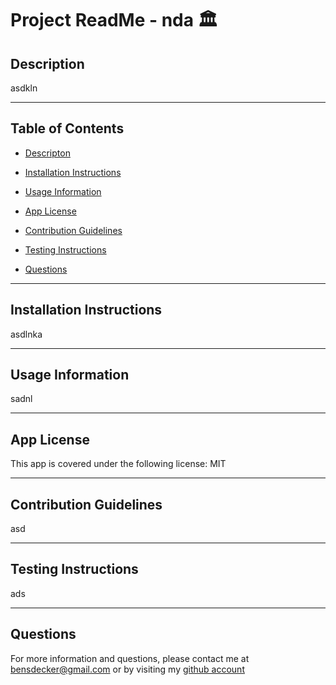 # Project ReadMe - nda 🏛️

## Description 

asdkln

---

## Table of Contents 

* [Descripton](#description)

* [Installation Instructions](#installation-instructions)

* [Usage Information](#usage-information)

* [App License](#app-license)

* [Contribution Guidelines](#contribution-guidelines)

* [Testing Instructions](#testing-instructions)

* [Questions](#questions)



---

## Installation Instructions 

asdlnka

---

## Usage Information 

sadnl

---

## App License 

This app is covered under the following license: MIT

---

## Contribution Guidelines 

asd

---

## Testing Instructions 

ads

---

## Questions 

For more information and questions, please contact me at <bensdecker@gmail.com> or by visiting my [github account](https://github.com/benjiccb)